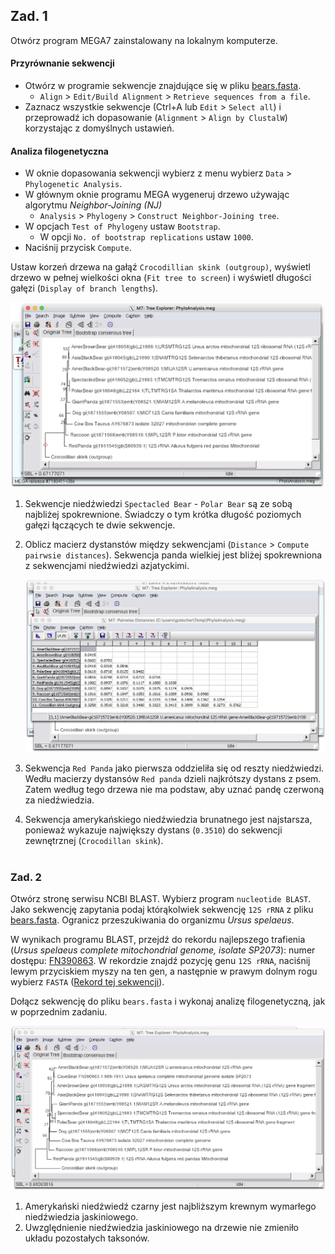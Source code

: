 ## Zad. 1

Otwórz program MEGA7 zainstalowany na lokalnym komputerze.

#### Przyrównanie sekwencji

* Otwórz w programie sekwencje znajdujące się w pliku [bears.fasta](./data/bears.fasta).
   * `Align` > `Edit/Build Alignment` > `Retrieve sequences from a file`.
* Zaznacz wszystkie sekwencje (Ctrl+A lub `Edit` > `Select all`) i przeprowadź ich dopasowanie (`Alignment` > `Align by ClustalW`) korzystając z domyślnych ustawień.

#### Analiza filogenetyczna

* W oknie dopasowania sekwencji wybierz z menu wybierz `Data` > `Phylogenetic Analysis`.
* W głównym oknie programu MEGA wygeneruj drzewo używając algorytmu *Neighbor-Joining (NJ)* 
   * `Analysis` > `Phylogeny` > `Construct Neighbor-Joining tree`.
* W opcjach `Test of Phylogeny` ustaw `Bootstrap`.
  * W opcji `No. of bootstrap replications` ustaw `1000`.
* Naciśnij przycisk `Compute`.

Ustaw korzeń drzewa na gałąź `Crocodillian skink (outgroup)`, wyświetl drzewo w pełnej wielkości okna (`Fit tree to screen`) i wyświetl długości gałęzi (`Display of branch lengths`).

<img src="./images/MEGA-bears-nj-tree.png" alt="MEGA-bears-nj-tree">

1. Sekwencje niedźwiedzi `Spectacled Bear` - `Polar Bear` są ze sobą najbliżej spokrewnione. Świadczy o tym krótka długość poziomych gałęzi łączących te dwie sekwencje.

2. Oblicz macierz dystanstów między sekwencjami (`Distance` > `Compute pairwsie distances`). Sekwencja panda wielkiej jest bliżej spokrewniona z sekwencjami niedźwiedzi azjatyckimi.

   <img src="./images/MEGA-bears-distances.png" alt="MEGA-bears-distances">

3. Sekwencja `Red Panda` jako pierwsza oddzieliła się od reszty niedźwiedzi. Wedłu macierzy dystansów `Red panda` dzieli najkrótszy dystans z psem. Zatem według tego drzewa nie ma podstaw, aby uznać pandę czerwoną za niedźwiedzia.

4. Sekwencja amerykańskiego niedźwiedzia brunatnego jest najstarsza, ponieważ wykazuje największy dystans (`0.3510`) do sekwencji zewnętrznej (`Crocodillan skink`).
<br/><br/>

### Zad. 2
Otwórz stronę serwisu NCBI BLAST. Wybierz program `nucleotide BLAST`. Jako sekwencję zapytania podaj którąkolwiek sekwencję `12S rRNA` z pliku [bears.fasta](./data/bears.fasta). Ogranicz przeszukiwania do organizmu *Ursus spelaeus*.

W wynikach programu BLAST, przejdź do rekordu najlepszego trafienia (*Ursus spelaeus complete mitochondrial genome, isolate SP2073*): numer dostępu: [FN390863](https://www.ncbi.nlm.nih.gov/nucleotide/FN390863.1). W rekordzie znajdź pozycję genu `12S rRNA`, naciśnij lewym przyciskiem myszy na ten gen, a następnie w prawym dolnym rogu wybierz `FASTA` ([Rekord tej sekwencji](https://www.ncbi.nlm.nih.gov/nuccore/FN390863.1?from=989&to=1911&report=fasta)).

Dołącz sekwencję do pliku `bears.fasta` i wykonaj analizę filogenetyczną, jak w poprzednim zadaniu.

<img src="./images/MEGA-bears-cavebear-nj.png" alt="MEGA-bears-cavebear-nj">

1. Amerykański niedźwiedź czarny jest najbliższym krewnym wymarłego niedźwiedzia jaskiniowego.
2. Uwzględnienie niedźwiedzia jaskiniowego na drzewie nie zmieniło układu pozostałych taksonów.